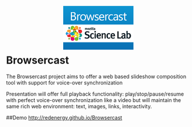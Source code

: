 <div align="center" style="margin: 0 0 -30px 0">
  <img src="./Design/logo.png" height="120px" alt="Browsercast" title="Browsercast">
</div>

Browsercast
===========

The Browsercast project aims to offer a web based slideshow composition tool with support for voice-over synchronization

Presentation will offer full playback functionality: play/stop/pause/resume with perfect voice-over synchronization like a video but will maintain the same rich web environment: text, images, links, interactivity.

##Demo
http://redenergy.github.io/Browsercast

